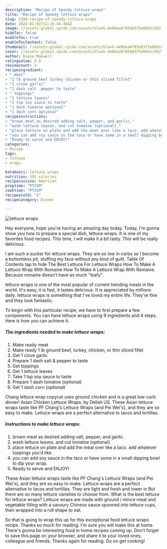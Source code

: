 ```yaml
---
description: "Recipe of Speedy lettuce wraps"
title: "Recipe of Speedy lettuce wraps"
slug: 2108-recipe-of-speedy-lettuce-wraps
date: 2022-01-01T12:16:44.404Z
image: //assets-global.cpcdn.com/assets/blank-4e0bea6785e03f5e602ec562f230caae08da540cada707380b4fe1bbebba43da.png
hideToc: false
enableToc: true
enableTocContent: false
thumbnail: //assets-global.cpcdn.com/assets/blank-4e0bea6785e03f5e602ec562f230caae08da540cada707380b4fe1bbebba43da.png
cover: //assets-global.cpcdn.com/assets/blank-4e0bea6785e03f5e602ec562f230caae08da540cada707380b4fe1bbebba43da.png
author: Duane Maxwell
ratingvalue: 4.9
reviewcount: 3
recipeingredient:
- " meat"
- "1 lb ground beef turkey chicken or thin sliced fillet"
- "1 clove garlic"
- "1 dash salt  pepper to taste"
- " toppings"
- "1 lettuce leaves"
- "1 tsp soy sauce to taste"
- "1 dash tomatoe optional"
- "1 dash corn optional"
recipeinstructions:
- "brown meat as desired adding salt, pepper, and garlic."
- "wash lettuce leaves. and cut tomatoe (optional)."
- "place lettuce on plate and add the meat over like a taco. add whatever toppings you&#39;d like."
- "you can add soy sauce in the taco or have some in a small dipping bowl to dip your wrap."
- "Ready to serve and ENJOY!"
categories:
- Recipe
tags:
- lettuce
- wraps

katakunci: lettuce wraps 
nutrition: 191 calories
recipecuisine: American
preptime: "PT25M"
cooktime: "PT31M"
recipeyield: "3"
recipecategory: Dinner

---
```



![lettuce wraps](//assets-global.cpcdn.com/assets/blank-4e0bea6785e03f5e602ec562f230caae08da540cada707380b4fe1bbebba43da.png)

Hey everyone, hope you're having an amazing day today. Today, I'm gonna show you how to prepare a special dish, lettuce wraps. It is one of my favorites food recipes. This time, I will make it a bit tasty. This will be really delicious.

I am such a sucker for lettuce wraps. They are so low in carbs so I become a bottomless pit, stuffing my face without any kind of guilt. Table Of Contents tap to hide The Best Lettuce For Lettuce Wraps How To Make A Lettuce Wrap With Romaine How To Make A Lettuce Wrap With Romaine. Because romaine doesn&#39;t have as much &#34;leafy&#34;.

lettuce wraps is one of the most popular of current trending meals in the world. It's easy, it is fast, it tastes delicious. It is appreciated by millions daily. lettuce wraps is something that I've loved my entire life. They're fine and they look fantastic.


To begin with this particular recipe, we have to first prepare a few components. You can have lettuce wraps using 9 ingredients and 4 steps. Here is how you can achieve it.

<!--inarticleads1-->

##### The ingredients needed to make lettuce wraps:

1. Make ready  meat
1. Make ready 1 lb ground beef, turkey, chicken, or thin sliced fillet
1. Get 1 clove garlic
1. Prepare 1 dash salt &amp; pepper to taste
1. Get  toppings
1. Get 1 lettuce leaves
1. Take 1 tsp soy sauce to taste
1. Prepare 1 dash tomatoe (optional)
1. Get 1 dash corn (optional)


Chang lettuce wrap copycat uses ground chicken and is a great low-carb dinner! Asian Chicken Lettuce Wraps. by Delish US. These Asian lettuce wraps taste like PF Chang&#39;s Lettuce Wraps (and Pei Wei&#39;s), and they are so easy to make. Lettuce wraps are a perfect alternative to tacos and tortillas. 

<!--inarticleads2-->

##### Instructions to make lettuce wraps:

1. brown meat as desired adding salt, pepper, and garlic.
1. wash lettuce leaves. and cut tomatoe (optional).
1. place lettuce on plate and add the meat over like a taco. add whatever toppings you&#39;d like.
1. you can add soy sauce in the taco or have some in a small dipping bowl to dip your wrap.
1. Ready to serve and ENJOY!

These Asian lettuce wraps taste like PF Chang&#39;s Lettuce Wraps (and Pei Wei&#39;s), and they are so easy to make. Lettuce wraps are a perfect alternative to tacos and tortillas. They are light and fresh and lower in But there are so many lettuce varieties to choose from. What is the best lettuce for lettuce wraps? Lettuce wraps are made with ground / mince meat and vegetable filling with a savoury Chinese sauce spooned into lettuce cups, then wrapped into a roll shape to eat. 

So that is going to wrap this up for this exceptional food lettuce wraps recipe. Thanks so much for reading. I'm sure you will make this at home. There's gonna be interesting food in home recipes coming up. Don't forget to save this page on your browser, and share it to your loved ones, colleague and friends. Thanks again for reading. Go on get cooking!
